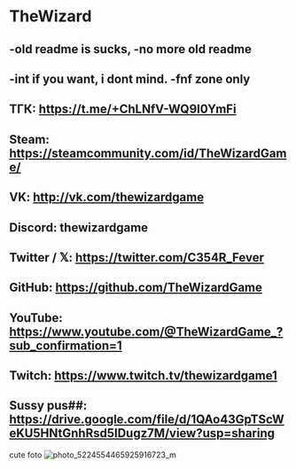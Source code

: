 # TheWizard
-old readme is sucks, 
-no more old readme
---------------------------------
-int if you want, i dont mind.
-fnf zone only
---------------------------------
ТГК: https://t.me/+ChLNfV-WQ9I0YmFi
---------------------------------
Steam: https://steamcommunity.com/id/TheWizardGame/
---------------------------------
VK: http://vk.com/thewizardgame
---------------------------------
Discord: thewizardgame
---------------------------------
Twitter / 𝕏: https://twitter.com/C354R_Fever
---------------------------------
GitHub: https://github.com/TheWizardGame
---------------------------------
YouTube: https://www.youtube.com/@TheWizardGame_?sub_confirmation=1
---------------------------------
Twitch: https://www.twitch.tv/thewizardgame1
---------------------------------
Sussy pus##: https://drive.google.com/file/d/1QAo43GpTScWeKU5HNtGnhRsd5IDugz7M/view?usp=sharing
---------------------------------













cute foto
![photo_5224554465925916723_m](https://github.com/user-attachments/assets/b844e9c8-4851-4edd-a9b9-78b8b36816fe)

